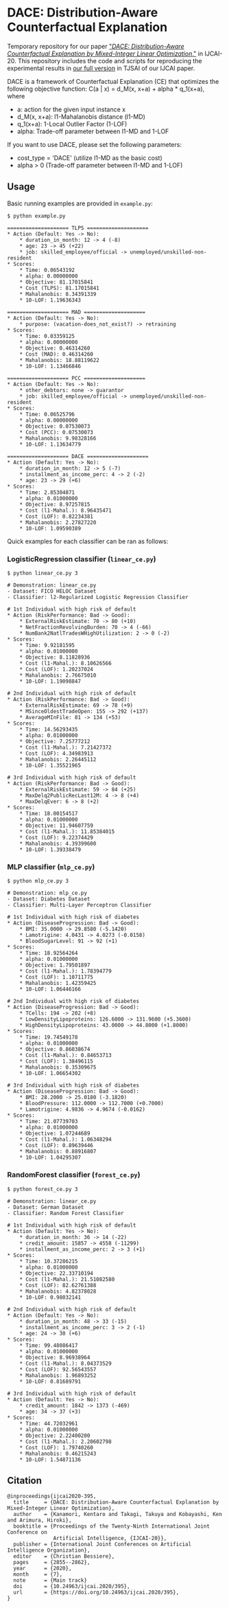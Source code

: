 # DACE: Distribution-Aware Counterfactual Explanation

Temporary repository for our paper ["*DACE: Distribution-Aware Counterfactual Explanation by Mixed-Integer Linear Optimization*,"](https://www.ijcai.org/Proceedings/2020/395) in IJCAI-20.
This repository includes the code and scripts for reproducing the experimental results in [our full version](https://www.jstage.jst.go.jp/article/tjsai/36/6/36_36-6_C-L44/_article/-char/en) in TJSAI of our IJCAI paper. 


DACE is a framework of Counterfactual Explanation (CE) that optimizes the following objective function: 
C(a | x) = d_M(x, x+a) + alpha * q_1(x+a), 
where
* a: action for the given input instance x
* d_M(x, x+a): l1-Mahalanobis distance (l1-MD)
* q_1(x+a): 1-Local Outlier Factor (1-LOF)
* alpha:  Trade-off parameter between l1-MD and 1-LOF

If you want to use DACE, please set the following parameters:
* cost_type = 'DACE' (utilize l1-MD as the basic cost)
* alpha > 0  (Trade-off parameter between l1-MD and 1-LOF)



## Usage

Basic running examples are provided in `example.py`:
```
$ python example.py

==================== TLPS ====================
* Action (Default: Yes -> No):
	* duration_in_month: 12 -> 4 (-8)
	* age: 23 -> 45 (+22)
	* job: skilled_employee/official -> unemployed/unskilled-non-resident
* Scores: 
	* Time: 0.06543192
	* alpha: 0.00000000
	* Objective: 81.17015841
	* Cost (TLPS): 81.17015841
	* Mahalanobis: 8.34391339
	* 10-LOF: 1.19636343

==================== MAD ====================
* Action (Default: Yes -> No):
	* purpose: (vacation-does_not_exist?) -> retraining
* Scores: 
	* Time: 0.03359125
	* alpha: 0.00000000
	* Objective: 0.46314260
	* Cost (MAD): 0.46314260
	* Mahalanobis: 18.88119622
	* 10-LOF: 1.13466846

==================== PCC ====================
* Action (Default: Yes -> No):
	* other_debtors: none -> guarantor
	* job: skilled_employee/official -> unemployed/unskilled-non-resident
* Scores: 
	* Time: 0.06525796
	* alpha: 0.00000000
	* Objective: 0.07530073
	* Cost (PCC): 0.07530073
	* Mahalanobis: 9.98328166
	* 10-LOF: 1.13634779

==================== DACE ====================
* Action (Default: Yes -> No):
	* duration_in_month: 12 -> 5 (-7)
	* installment_as_income_perc: 4 -> 2 (-2)
	* age: 23 -> 29 (+6)
* Scores: 
	* Time: 2.85304871
	* alpha: 0.01000000
	* Objective: 8.97257815
	* Cost (l1-Mahal.): 8.96435471
	* Cost (LOF): 0.82234381
	* Mahalanobis: 2.27827220
	* 10-LOF: 1.09590389
```


Quick examples for each classifier can be ran as follows:

### LogisticRegression classifier (`linear_ce.py`)
```
$ python linear_ce.py 3

# Demonstration: linear_ce.py
- Dataset: FICO HELOC Dataset
- Classifier: l2-Regularized Logistic Regression Classifier

# 1st Individual with high risk of default
* Action (RiskPerformance: Bad -> Good):
	* ExternalRiskEstimate: 70 -> 80 (+10)
	* NetFractionRevolvingBurden: 70 -> 4 (-66)
	* NumBank2NatlTradesWHighUtilization: 2 -> 0 (-2)
* Scores: 
	* Time: 9.92181595
	* alpha: 0.01000000
	* Objective: 8.11828936
	* Cost (l1-Mahal.): 8.10626566
	* Cost (LOF): 1.20237024
	* Mahalanobis: 2.76675010
	* 10-LOF: 1.19098847

# 2nd Individual with high risk of default
* Action (RiskPerformance: Bad -> Good):
	* ExternalRiskEstimate: 69 -> 78 (+9)
	* MSinceOldestTradeOpen: 155 -> 292 (+137)
	* AverageMInFile: 81 -> 134 (+53)
* Scores: 
	* Time: 14.56293435
	* alpha: 0.01000000
	* Objective: 7.25777212
	* Cost (l1-Mahal.): 7.21427372
	* Cost (LOF): 4.34983913
	* Mahalanobis: 2.26445112
	* 10-LOF: 1.35521965

# 3rd Individual with high risk of default
* Action (RiskPerformance: Bad -> Good):
	* ExternalRiskEstimate: 59 -> 84 (+25)
	* MaxDelq2PublicRecLast12M: 4 -> 8 (+4)
	* MaxDelqEver: 6 -> 8 (+2)
* Scores: 
	* Time: 18.00154517
	* alpha: 0.01000000
	* Objective: 11.94607759
	* Cost (l1-Mahal.): 11.85384015
	* Cost (LOF): 9.22374429
	* Mahalanobis: 4.39399600
	* 10-LOF: 1.39338479
```

### MLP classifier (`mlp_ce.py`)
```
$ python mlp_ce.py 3

# Demonstration: mlp_ce.py
- Dataset: Diabetes Dataset
- Classifier: Multi-Layer Perceptron Classifier

# 1st Individual with high risk of diabetes
* Action (DiseaseProgression: Bad -> Good):
	* BMI: 35.0000 -> 29.8580 (-5.1420)
	* Lamotrigine: 4.0431 -> 4.0273 (-0.0158)
	* BloodSugarLevel: 91 -> 92 (+1)
* Scores: 
	* Time: 18.92564264
	* alpha: 0.01000000
	* Objective: 1.79501897
	* Cost (l1-Mahal.): 1.78394779
	* Cost (LOF): 1.10711775
	* Mahalanobis: 1.42359425
	* 10-LOF: 1.06446166

# 2nd Individual with high risk of diabetes
* Action (DiseaseProgression: Bad -> Good):
	* TCells: 194 -> 202 (+8)
	* LowDensityLipoproteins: 126.6000 -> 131.9600 (+5.3600)
	* HighDensityLipoproteins: 43.0000 -> 44.8000 (+1.8000)
* Scores: 
	* Time: 19.74549178
	* alpha: 0.01000000
	* Objective: 0.86038674
	* Cost (l1-Mahal.): 0.84653713
	* Cost (LOF): 1.38496115
	* Mahalanobis: 0.35309675
	* 10-LOF: 1.06654302

# 3rd Individual with high risk of diabetes
* Action (DiseaseProgression: Bad -> Good):
	* BMI: 28.2000 -> 25.0180 (-3.1820)
	* BloodPressure: 112.0000 -> 112.7000 (+0.7000)
	* Lamotrigine: 4.9836 -> 4.9674 (-0.0162)
* Scores: 
	* Time: 21.07739703
	* alpha: 0.01000000
	* Objective: 1.07244689
	* Cost (l1-Mahal.): 1.06348294
	* Cost (LOF): 0.89639446
	* Mahalanobis: 0.88916807
	* 10-LOF: 1.04295307
```

### RandomForest classifier (`forest_ce.py`)
```
$ python forest_ce.py 3

# Demonstration: linear_ce.py
- Dataset: German Dataset
- Classifier: Random Forest Classifier

# 1st Individual with high risk of default
* Action (Default: Yes -> No):
	* duration_in_month: 36 -> 14 (-22)
	* credit_amount: 15857 -> 4558 (-11299)
	* installment_as_income_perc: 2 -> 3 (+1)
* Scores: 
	* Time: 10.37286215
	* alpha: 0.01000000
	* Objective: 22.33710194
	* Cost (l1-Mahal.): 21.51082580
	* Cost (LOF): 82.62761388
	* Mahalanobis: 4.82378028
	* 10-LOF: 0.98032141

# 2nd Individual with high risk of default
* Action (Default: Yes -> No):
	* duration_in_month: 48 -> 33 (-15)
	* installment_as_income_perc: 3 -> 2 (-1)
	* age: 24 -> 30 (+6)
* Scores: 
	* Time: 99.48086417
	* alpha: 0.01000000
	* Objective: 8.96938964
	* Cost (l1-Mahal.): 8.04373529
	* Cost (LOF): 92.56543557
	* Mahalanobis: 1.96893252
	* 10-LOF: 0.81689791

# 3rd Individual with high risk of default
* Action (Default: Yes -> No):
	* credit_amount: 1842 -> 1373 (-469)
	* age: 34 -> 37 (+3)
* Scores: 
	* Time: 44.72032961
	* alpha: 0.01000000
	* Objective: 2.22400200
	* Cost (l1-Mahal.): 2.20602798
	* Cost (LOF): 1.79740260
	* Mahalanobis: 0.46215243
	* 10-LOF: 1.54871136
```


## Citation
```
@inproceedings{ijcai2020-395,
  title     = {DACE: Distribution-Aware Counterfactual Explanation by Mixed-Integer Linear Optimization},
  author    = {Kanamori, Kentaro and Takagi, Takuya and Kobayashi, Ken and Arimura, Hiroki},
  booktitle = {Proceedings of the Twenty-Ninth International Joint Conference on
               Artificial Intelligence, {IJCAI-20}},
  publisher = {International Joint Conferences on Artificial Intelligence Organization},
  editor    = {Christian Bessiere},
  pages     = {2855--2862},
  year      = {2020},
  month     = {7},
  note      = {Main track}
  doi       = {10.24963/ijcai.2020/395},
  url       = {https://doi.org/10.24963/ijcai.2020/395},
}
```
